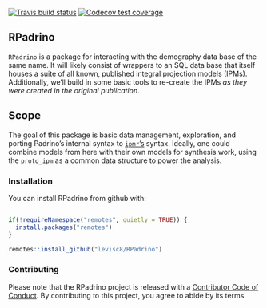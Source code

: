 
[![Travis build
status](https://travis-ci.org/levisc8/RPadrino.svg?branch=master)](https://travis-ci.com/levisc8/RPadrino)
[![Codecov test
coverage](https://codecov.io/gh/levisc8/RPadrino/branch/master/graph/badge.svg)](https://codecov.io/gh/levisc8/RPadrino?branch=master)

## RPadrino

`RPadrino` is a package for interacting with the demography data base of
the same name. It will likely consist of wrappers to an SQL data base
that itself houses a suite of all known, published integral projection
models (IPMs). Additionally, we’ll build in some basic tools to
re-create the IPMs *as they were created in the original publication*.

## Scope

The goal of this package is basic data management, exploration, and
porting Padrino’s internal syntax to
[`ipmr`’s](https://levisc8.github.io/ipmr/) syntax. Ideally, one could
combine models from here with their own models for synthesis work, using
the `proto_ipm` as a common data structure to power the analysis.

### Installation

You can install RPadrino from github with:

``` r

if(!requireNamespace("remotes", quietly = TRUE)) {
  install.packages("remotes")
}

remotes::install_github("levisc8/RPadrino")
```

### Contributing

Please note that the RPadrino project is released with a [Contributor
Code of
Conduct](https://contributor-covenant.org/version/2/0/CODE_OF_CONDUCT.html).
By contributing to this project, you agree to abide by its terms.
